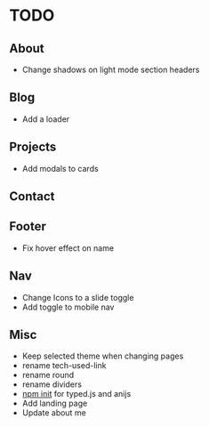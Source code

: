 # TODO

## About

- Change shadows on light mode section headers

## Blog

- Add a loader

## Projects

- Add modals to cards

## Contact

## Footer

- Fix hover effect on name

## Nav

- Change Icons to a slide toggle
- Add toggle to mobile nav

## Misc

- Keep selected theme when changing pages
- rename tech-used-link
- rename round
- rename dividers
- [npm init](https://nodesource.com/blog/an-absolute-beginners-guide-to-using-npm/) for typed.js and anijs
- Add landing page
- Update about me
